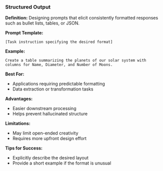 ### Structured Output

**Definition:** Designing prompts that elicit consistently formatted responses such as bullet lists, tables, or JSON.

**Prompt Template:**
```
[Task instruction specifying the desired format]
```

**Example:**
```
Create a table summarizing the planets of our solar system with columns for Name, Diameter, and Number of Moons.
```

**Best For:**
- Applications requiring predictable formatting
- Data extraction or transformation tasks

**Advantages:**
- Easier downstream processing
- Helps prevent hallucinated structure

**Limitations:**
- May limit open-ended creativity
- Requires more upfront design effort

**Tips for Success:**
- Explicitly describe the desired layout
- Provide a short example if the format is unusual
